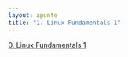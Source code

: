 ```yaml
---
layout: apunte
title: "1. Linux Fundamentals 1"
---
```


[0. Linux Fundamentals 1](/apuntes/thm/0-pre-career/1-pre-security/4-linux-fundamentals/linux-fundamentals-part-1/0-linux-fundamentals-1/)
